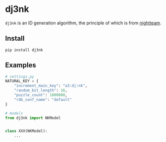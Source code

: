 # dj3nk

`dj3nk` is an ID generation algorithm, the principle of which is from [nightteam](https://www.v2ex.com/t/686977).

## Install

```shell script
pip install dj3nk

```

## Examples

```python
# settings.py
NATURAL_KEY = {
    "increment_main_key": "a3:dj:nk",
    "random_bit_length": 16,
    "puzzle_count": 1000000,
    "rdb_conf_name": "default"
}

# models
from dj3nk import NKModel


class XXX(NKModel):
    ...

```
